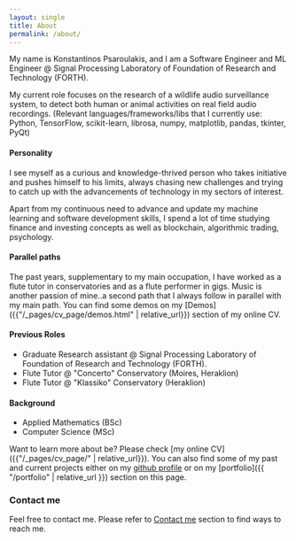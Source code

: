 ```yaml
---
layout: single
title: About
permalink: /about/
---
```



My name is Konstantinos Psaroulakis, and I am a Software Engineer and ML Engineer @ Signal Processing Laboratory of Foundation of Research and Technology (FORTH). 

My current role focuses on the research of a wildlife audio surveillance system, to detect both human or animal activities on real field audio recordings. (Relevant languages/frameworks/libs that I currently use: Python, TensorFlow, scikit-learn, librosa, numpy, matplotlib, pandas, tkinter, PyQt)


#### Personality 
I see myself as a curious and knowledge-thrived person who takes initiative and pushes himself to his limits, always chasing new challenges and trying to catch up with the advancements of technology in my sectors of interest.

Apart from my continuous need to advance and update my machine learning and software development skills, I spend a lot of time studying finance and investing concepts as well as blockchain, algorithmic trading, psychology.

#### Parallel paths
The past years, supplementary to my main occupation, I have worked as a flute tutor in conservatories and as a flute performer in gigs. Music is another passion of mine..a second path that I always follow in parallel with my main path. You can find some demos on my [Demos]({{"/_pages/cv_page/demos.html" | relative_url}}) section of my online CV.


#### Previous Roles 

- Graduate Research assistant @ Signal Processing Laboratory of Foundation of Research and Technology (FORTH).
- Flute Tutor @ "Concerto" Conservatory (Moires, Heraklion) 
- Flute Tutor @ "Klassiko" Conservatory (Heraklion)

#### Background
- Applied Mathematics (BSc)
- Computer Science (MSc)	
	
Want to learn more about be? Please check [my online CV]({{"/_pages/cv_page/" | relative_url}}).
You can also find some of my past and current projects either on my [github profile](https://github.com/konpsar/) or on my [portfolio]({{ "/portfolio" | relative_url }}) section on this page.

### Contact me

Feel free to contact me. Please refer to [Contact me](/contact/) section to find ways to reach me.